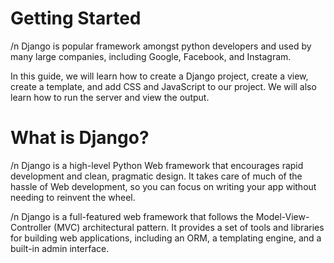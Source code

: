 # Getting Started
/n Django is popular framework amongst python developers and used by many large companies, including Google, Facebook, and Instagram.

In this guide, we will learn how to create a Django project, create a view, create a template, and add CSS and JavaScript to our project. We will also learn how to run the server and view the output.

# What is Django?
/n Django is a high-level Python Web framework that encourages rapid development and clean, pragmatic design. It takes care of much of the hassle of Web development, so you can focus on writing your app without needing to reinvent the wheel.

/n Django is a full-featured web framework that follows the Model-View-Controller (MVC) architectural pattern. It provides a set of tools and libraries for building web applications, including an ORM, a templating engine, and a built-in admin interface.

